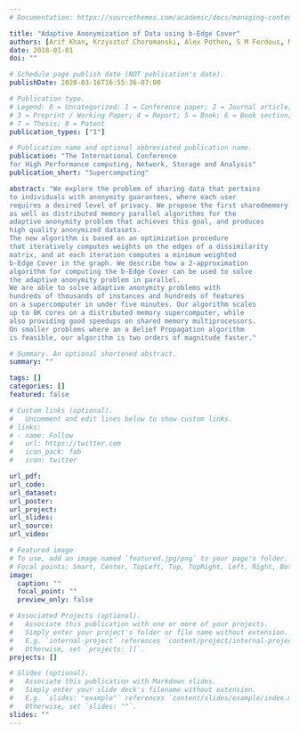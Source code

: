 ```yaml
---
# Documentation: https://sourcethemes.com/academic/docs/managing-content/

title: "Adaptive Anonymization of Data using b-Edge Cover"
authors: [Arif Khan, Krzysztof Choromanski, Alex Pothen, S M Ferdous, Mahantesh Halappanavar & Antonino Tumeo]
date: 2018-01-01
doi: ""

# Schedule page publish date (NOT publication's date).
publishDate: 2020-03-16T16:55:36-07:00

# Publication type.
# Legend: 0 = Uncategorized; 1 = Conference paper; 2 = Journal article;
# 3 = Preprint / Working Paper; 4 = Report; 5 = Book; 6 = Book section;
# 7 = Thesis; 8 = Patent
publication_types: ["1"]

# Publication name and optional abbreviated publication name.
publication: "The International Conference
for High Performance computing, Network, Storage and Analysis"
publication_short: "Supercomputing"

abstract: "We explore the problem of sharing data that pertains
to individuals with anonymity guarantees, where each user
requires a desired level of privacy. We propose the first sharedmemory
as well as distributed memory parallel algorithms for the
adaptive anonymity problem that achieves this goal, and produces
high quality anonymized datasets.
The new algorithm is based on an optimization procedure
that iteratively computes weights on the edges of a dissimilarity
matrix, and at each iteration computes a minimum weighted
b-Edge Cover in the graph. We describe how a 2-approximation
algorithm for computing the b-Edge Cover can be used to solve
the adaptive anonymity problem in parallel.
We are able to solve adaptive anonymity problems with
hundreds of thousands of instances and hundreds of features
on a supercomputer in under five minutes. Our algorithm scales
up to 8K cores on a distributed memory supercomputer, while
also providing good speedups on shared memory multiprocessors.
On smaller problems where an a Belief Propagation algorithm
is feasible, our algorithm is two orders of magnitude faster."

# Summary. An optional shortened abstract.
summary: ""

tags: []
categories: []
featured: false

# Custom links (optional).
#   Uncomment and edit lines below to show custom links.
# links:
# - name: Follow
#   url: https://twitter.com
#   icon_pack: fab
#   icon: twitter

url_pdf:
url_code:
url_dataset:
url_poster:
url_project:
url_slides:
url_source:
url_video:

# Featured image
# To use, add an image named `featured.jpg/png` to your page's folder. 
# Focal points: Smart, Center, TopLeft, Top, TopRight, Left, Right, BottomLeft, Bottom, BottomRight.
image:
  caption: ""
  focal_point: ""
  preview_only: false

# Associated Projects (optional).
#   Associate this publication with one or more of your projects.
#   Simply enter your project's folder or file name without extension.
#   E.g. `internal-project` references `content/project/internal-project/index.md`.
#   Otherwise, set `projects: []`.
projects: []

# Slides (optional).
#   Associate this publication with Markdown slides.
#   Simply enter your slide deck's filename without extension.
#   E.g. `slides: "example"` references `content/slides/example/index.md`.
#   Otherwise, set `slides: ""`.
slides: ""
---
```


